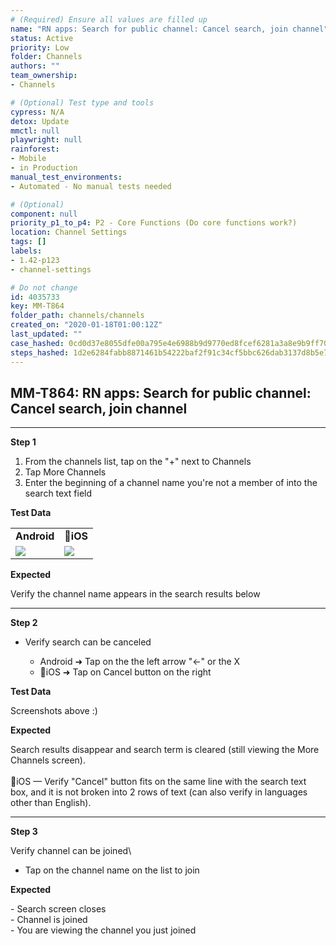```yaml
---
# (Required) Ensure all values are filled up
name: "RN apps: Search for public channel: Cancel search, join channel"
status: Active
priority: Low
folder: Channels
authors: ""
team_ownership: 
- Channels

# (Optional) Test type and tools
cypress: N/A
detox: Update
mmctl: null
playwright: null
rainforest: 
- Mobile
- in Production
manual_test_environments: 
- Automated - No manual tests needed

# (Optional)
component: null
priority_p1_to_p4: P2 - Core Functions (Do core functions work?)
location: Channel Settings
tags: []
labels: 
- 1.42-p123
- channel-settings

# Do not change
id: 4035733
key: MM-T864
folder_path: channels/channels
created_on: "2020-01-18T01:00:12Z"
last_updated: ""
case_hashed: 0cd0d37e8055dfe00a795e4e6988b9d9770ed8fcef6281a3a8e9b9ff7022757a7f188bbbaaee93d8c28aceee03df7172
steps_hashed: 1d2e6284fabb8871461b54222baf2f91c34cf5bbc626dab3137d8b5e7b1a8f2ce0b229b4b40703003ec49fa8c269ab6e
---
```


## MM-T864: RN apps: Search for public channel: Cancel search, join channel

---

**Step 1**

1. From the channels list, tap on the "+" next to Channels
2. Tap More Channels
3. Enter the beginning of a channel name you're not a member of into the search text field

**Test Data**

|                                                                                                                                                                                                                        |                                                                                                                                                                                                            |
| ---------------------------------------------------------------------------------------------------------------------------------------------------------------------------------------------------------------------- | ---------------------------------------------------------------------------------------------------------------------------------------------------------------------------------------------------------- |
| **Android**                                                                                                                                                                                                            | **iOS**                                                                                                                                                                                                   |
| ![](https://smartbear-tm4j-prod-us-west-2-attachment-rich-text.s3.us-west-2.amazonaws.com/embedded-f3277290f945470c4add5d21ef3dc7ca7b74388fc7152bfb6b99ae58c66a95a8-1593457214611-Image+Pasted+at+2020-6-29+20-46.png) | ![](https://smartbear-tm4j-prod-us-west-2-attachment-rich-text.s3.us-west-2.amazonaws.com/embedded-f3277290f945470c4add5d21ef3dc7ca7b74388fc7152bfb6b99ae58c66a95a8-1593457237048-IMG_CC7C79AB1398-1.jpeg) |

**Expected**

Verify the channel name appears in the search results below

---

**Step 2**

- Verify search can be canceled

  - Android ➜ Tap on the the left arrow "←" or the X
  - iOS ➜ Tap on Cancel button on the right

**Test Data**

Screenshots above :)

**Expected**

Search results disappear and search term is cleared (still viewing the More Channels screen).\
\
iOS — Verify "Cancel" button fits on the same line with the search text box, and it is not broken into 2 rows of text (can also verify in languages other than English).

---

**Step 3**

Verify channel can be joined\\

- Tap on the channel name on the list to join

**Expected**

\- Search screen closes\
\- Channel is joined\
\- You are viewing the channel you just joined
